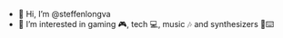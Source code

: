- 👋 Hi, I’m @steffenlongva
- 👀 I’m interested in gaming 🎮, tech 💻, music 🎶 and synthesizers 🎹⌨️

<!---
steffenlongva/steffenlongva is a ✨ special ✨ repository because its `README.md` (this file) appears on your GitHub profile.
You can click the Preview link to take a look at your changes.
--->

